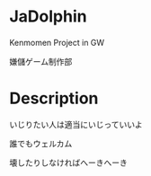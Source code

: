 # JaDolphin
Kenmomen Project in GW
　　

嫌儲ゲーム制作部


# Description
いじりたい人は適当にいじっていいよ
　　

誰でもウェルカム
　　

壊したりしなければへーきへーき

